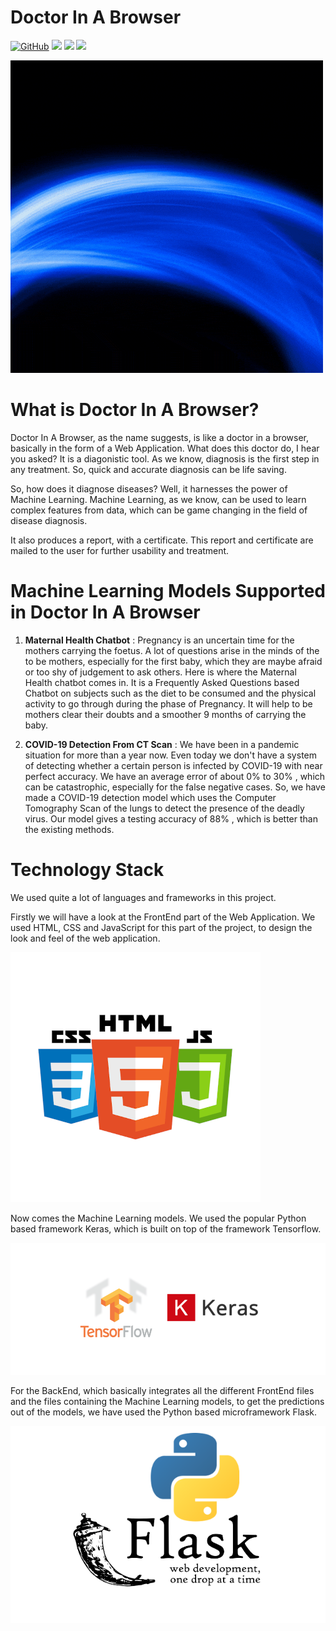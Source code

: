 # Doctor In A Browser
<a href="LICENSE"><img alt="GitHub" src="https://img.shields.io/github/license/soumya997/Smart-Exam-Form?style=for-the-badge"></a>
  <img src="https://forthebadge.com/images/badges/built-with-love.svg">     <img src="https://forthebadge.com/images/badges/made-with-python.svg">    <img src="https://forthebadge.com/images/badges/open-source.svg">


![text](https://github.com/MLXTREME/Doctor-In-A-Browser/blob/main/assets/Smart-Doc-IN-A-Browser.gif?style=centreme)

# What is Doctor In A Browser?
Doctor In A Browser, as the name suggests, is like a doctor in a browser, basically in the form of a Web Application. What does this doctor do, I hear you asked? It is a diagonistic tool. As we know, diagnosis is the first step in any treatment. So, quick and accurate diagnosis can be life saving. 

So, how does it diagnose diseases? Well, it harnesses the power of Machine Learning. Machine Learning, as we know, can be used to learn complex features from data, which can be game changing in the field of disease diagnosis. 

It also produces a report, with a certificate. This report and certificate are mailed to the user for further usability and treatment. 

# Machine Learning Models Supported in Doctor In A Browser
1. **Maternal Health Chatbot** : Pregnancy is an uncertain time for the mothers carrying the foetus. A lot of questions arise in the minds of the to be mothers, especially for the first baby, which they are maybe afraid or too shy of judgement to ask others. Here is where the Maternal Health chatbot comes in. It is a Frequently Asked Questions based Chatbot on subjects such as the diet to be consumed and the physical activity to go through during the phase of Pregnancy. It will help to be mothers clear their doubts and a smoother 9 months of carrying the baby.

2. **COVID-19 Detection From CT Scan** : We have been in a pandemic situation for more than a year now. Even today we don't have a system of detecting whether a certain person is infected by COVID-19 with near perfect accuracy. We have an average error of about 0% to 30% , which can be catastrophic, especially for the false negative cases. So, we have made a COVID-19 detection model which uses the Computer Tomography Scan of the lungs to detect the presence of the deadly virus. Our model gives a testing accuracy of 88% , which is better than the existing methods. 


# Technology Stack
 We used quite a lot of languages and frameworks in this project. 

 Firstly we will have a look at the FrontEnd part of the Web Application. We used HTML, CSS and JavaScript for this part of the project, to design the look and feel of the web application.

 ![](assets/img/htmlcssjs.png)
 
 Now comes the Machine Learning models. We used the popular Python based framework Keras, which is built on top of the framework Tensorflow. 

 ![](assets/img/tfk.png)

 For the BackEnd, which basically integrates all the different FrontEnd files and the files containing the Machine Learning models, to get the predictions out of the models, we have used the Python based microframework Flask.

 ![](assets/img/flask.png)
 
